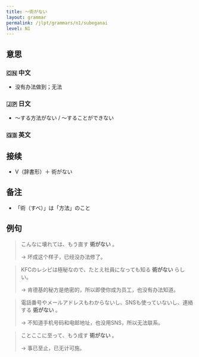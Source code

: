 ```yaml
---
title: 〜術がない
layout: grammar
permalink: /jlpt/grammars/n1/subeganai
level: N1
---
```


## 意思

### 🇨🇳 中文

- 没有办法做到；无法

### 🇯🇵 日文

- 〜する方法がない / 〜することができない

### 🇬🇧 英文


## 接续

- V（辞書形）＋ 術がない

## 备注

- 「術（すべ）」は「方法」のこと

## 例句

> こんなに壊れては、もう直す **術がない** 。
>
> → 坏成这个样子，已经没办法修了。

> KFCのレシピは極秘なので、たとえ社員になっても知る **術がない** らしい。
>
> → 肯德基的秘方是绝密的，所以即使你成为员工，也没有办法知道。

> 電話番号やメールアドレスもわからないし、SNSも使っていないし、連絡する **術がない** 。
>
> → 不知道手机号码和电邮地址，也没用SNS，所以无法联系。

> ことここに至って、もう成す **術がない** 。
>
> → 事已至止，已无计可施。

